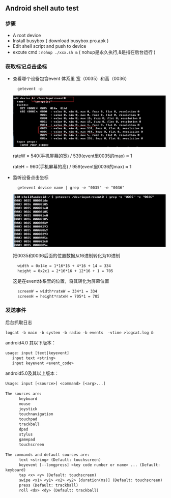 
## Android shell auto test ##


###  步骤 ###
- A root device
- Install busybox ( download busybox pro.apk )
- Edit shell script and push to device
- excute cmd : 	`nohup ./xxx.sh &` ( nohup是永久执行,&是指在后台运行 )


### 获取标记点击坐标 ###


- 查看哪个设备包含event 体系里 宽（0035）和高（0036）

		getevent -p 

	<img class="shadow"  src="../img/in-post/android-shell-auto-test-getevent.png" />

	rateW = 540(手机屏幕的宽) / 539(event里0035的max) ≈ 1
	
	rateH = 960(手机屏幕的高) / 959(event里0036的max) ≈ 1

- 监听设备点击坐标

		getevent device name | grep -e "0035" -e "0036"

	<img class="shadow"  src="../img/in-post/android-shell-auto-test-getevent-input.png" />

	把0035和0036后面的位置数据从16进制转化为10进制 
		
		width = 0x14e = 1*16*16 + 4*16 + 14 = 334 
		height = 0x2c1 = 2*16*16 + 12*16 + 1 = 705 
	
	这是在event体系里的位置，将其转化为屏幕位置 
	
		screenW = width*rateW = 334*1 = 334 
		screenH = height*rateH = 705*1 = 705
 
### 发送事件 ###

后台抓取日志

	logcat -b main -b system -b radio -b events  -vtime >logcat.log &


android4.0 其以下版本：

	usage: input [text|keyevent]
       input text <string>
       input keyevent <event_code>

android5.0及其以上版本：

	Usage: input [<source>] <command> [<arg>...]
	
	The sources are:
	      keyboard
	      mouse
	      joystick
	      touchnavigation
	      touchpad
	      trackball
	      dpad
	      stylus
	      gamepad
	      touchscreen
	
	The commands and default sources are:
	      text <string> (Default: touchscreen)
	      keyevent [--longpress] <key code number or name> ... (Default: keyboard)
	      tap <x> <y> (Default: touchscreen)
	      swipe <x1> <y1> <x2> <y2> [duration(ms)] (Default: touchscreen)
	      press (Default: trackball)
	      roll <dx> <dy> (Default: trackball)